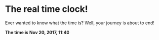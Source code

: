 # The real time clock!

Ever wanted to know what the time is? Well, your journey is about to end!

**The time is Nov 20, 2017, 11:40**